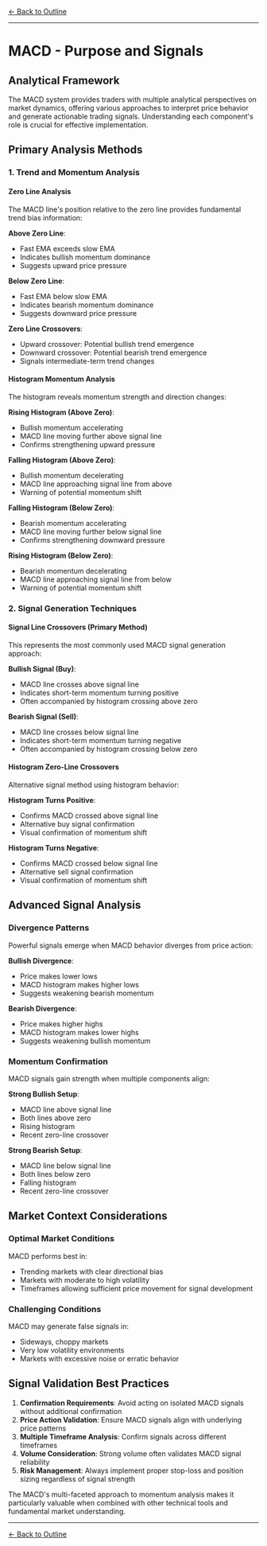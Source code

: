 [← Back to Outline](../outline.md)

---

# MACD - Purpose and Signals

## Analytical Framework

The MACD system provides traders with multiple analytical perspectives on market dynamics, offering various approaches to interpret price behavior and generate actionable trading signals. Understanding each component's role is crucial for effective implementation.

## Primary Analysis Methods

### 1. Trend and Momentum Analysis

#### Zero Line Analysis
The MACD line's position relative to the zero line provides fundamental trend bias information:

**Above Zero Line**:
- Fast EMA exceeds slow EMA
- Indicates bullish momentum dominance
- Suggests upward price pressure

**Below Zero Line**:
- Fast EMA below slow EMA  
- Indicates bearish momentum dominance
- Suggests downward price pressure

**Zero Line Crossovers**:
- Upward crossover: Potential bullish trend emergence
- Downward crossover: Potential bearish trend emergence
- Signals intermediate-term trend changes

#### Histogram Momentum Analysis
The histogram reveals momentum strength and direction changes:

**Rising Histogram (Above Zero)**:
- Bullish momentum accelerating
- MACD line moving further above signal line
- Confirms strengthening upward pressure

**Falling Histogram (Above Zero)**:
- Bullish momentum decelerating
- MACD line approaching signal line from above
- Warning of potential momentum shift

**Falling Histogram (Below Zero)**:
- Bearish momentum accelerating
- MACD line moving further below signal line
- Confirms strengthening downward pressure

**Rising Histogram (Below Zero)**:
- Bearish momentum decelerating
- MACD line approaching signal line from below
- Warning of potential momentum shift

### 2. Signal Generation Techniques

#### Signal Line Crossovers (Primary Method)
This represents the most commonly used MACD signal generation approach:

**Bullish Signal (Buy)**:
- MACD line crosses above signal line
- Indicates short-term momentum turning positive
- Often accompanied by histogram crossing above zero

**Bearish Signal (Sell)**:
- MACD line crosses below signal line
- Indicates short-term momentum turning negative
- Often accompanied by histogram crossing below zero

#### Histogram Zero-Line Crossovers
Alternative signal method using histogram behavior:

**Histogram Turns Positive**:
- Confirms MACD crossed above signal line
- Alternative buy signal confirmation
- Visual confirmation of momentum shift

**Histogram Turns Negative**:
- Confirms MACD crossed below signal line
- Alternative sell signal confirmation
- Visual confirmation of momentum shift

## Advanced Signal Analysis

### Divergence Patterns
Powerful signals emerge when MACD behavior diverges from price action:

**Bullish Divergence**:
- Price makes lower lows
- MACD histogram makes higher lows
- Suggests weakening bearish momentum

**Bearish Divergence**:
- Price makes higher highs
- MACD histogram makes lower highs
- Suggests weakening bullish momentum

### Momentum Confirmation
MACD signals gain strength when multiple components align:

**Strong Bullish Setup**:
- MACD line above signal line
- Both lines above zero
- Rising histogram
- Recent zero-line crossover

**Strong Bearish Setup**:
- MACD line below signal line
- Both lines below zero
- Falling histogram
- Recent zero-line crossover

## Market Context Considerations

### Optimal Market Conditions
MACD performs best in:
- Trending markets with clear directional bias
- Markets with moderate to high volatility
- Timeframes allowing sufficient price movement for signal development

### Challenging Conditions
MACD may generate false signals in:
- Sideways, choppy markets
- Very low volatility environments
- Markets with excessive noise or erratic behavior

## Signal Validation Best Practices

1. **Confirmation Requirements**: Avoid acting on isolated MACD signals without additional confirmation
2. **Price Action Validation**: Ensure MACD signals align with underlying price patterns
3. **Multiple Timeframe Analysis**: Confirm signals across different timeframes
4. **Volume Consideration**: Strong volume often validates MACD signal reliability
5. **Risk Management**: Always implement proper stop-loss and position sizing regardless of signal strength

The MACD's multi-faceted approach to momentum analysis makes it particularly valuable when combined with other technical tools and fundamental market understanding.



---

[← Back to Outline](../outline.md)